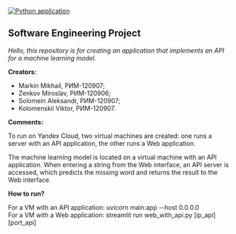 [![Python application](https://github.com/Wheatly99/Project_SE/actions/workflows/python-app.yml/badge.svg)](https://github.com/Wheatly99/Project_SE/actions/workflows/python-app.yml)
## Software Engineering Project
*Hello, this repository is for creating an application that implements an API for a machine learning model.*

**Creators:**
- Markin Mikhail, РИМ-120907;
- Zenkov Miroslav, РИМ-120906;
- Solomein Aleksandr, РИМ-120907;
- Kolomenskii Viktor, РИМ-120907.

**Comments:**  

To run on Yandex Cloud, two virtual machines are created: one runs a server with an API application, the other runs a Web application.   

The machine learning model is located on a virtual machine with an API application. When entering a string from the Web interface, an API server is accessed, which predicts the missing word and returns the result to the Web interface.

**How to run?**

For a VM with an API application: uvicorn main:app --host 0.0.0.0   
For a VM with a Web application: streamlit run web_with_api.py [ip_api] [port_api]